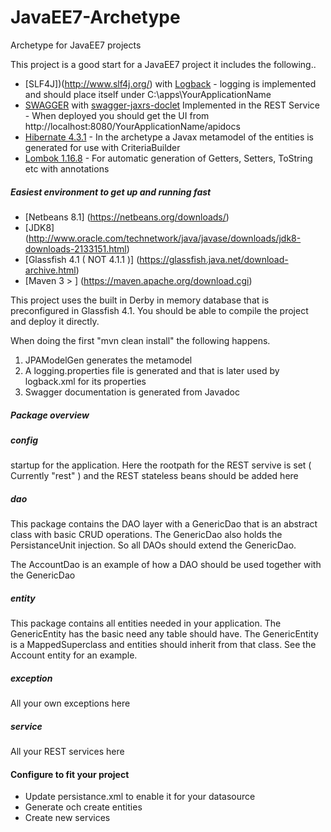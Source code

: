 # JavaEE7-Archetype
Archetype for JavaEE7 projects

This project is a good start for a JavaEE7 project it includes the following..

+ [SLF4J])(http://www.slf4j.org/) with [Logback](http://logback.qos.ch/) - logging is implemented and should place itself under C:\apps\YourApplicationName
+ [SWAGGER](http://swagger.io/) with [swagger-jaxrs-doclet](https://github.com/ryankennedy/swagger-jaxrs-doclet) Implemented in the REST Service - When deployed you should get the UI from http://localhost:8080/YourApplicationName/apidocs
+ [Hibernate 4.3.1](http://hibernate.org/) - In the archetype a Javax metamodel of the entities is generated for use with CriteriaBuilder
+ [Lombok 1.16.8](https://projectlombok.org/) - For automatic generation of Getters, Setters, ToString etc with annotations

##### Easiest environment to get up and running fast

+ [Netbeans 8.1] (https://netbeans.org/downloads/) 
+ [JDK8] (http://www.oracle.com/technetwork/java/javase/downloads/jdk8-downloads-2133151.html)
+ [Glassfish 4.1 ( NOT 4.1.1 )] (https://glassfish.java.net/download-archive.html)
+ [Maven 3 > ] (https://maven.apache.org/download.cgi)

This project uses the built in Derby in memory database that is preconfigured in Glassfish 4.1.
You should be able to compile the project and deploy it directly.

When doing the first "mvn clean install" the following happens.

1. JPAModelGen generates the metamodel 
2. A logging.properties file is generated and that is later used by logback.xml for its properties
3. Swagger documentation is generated from Javadoc 

##### Package overview

##### config
startup for the application. Here the rootpath for the REST servive is set ( Currently "rest" ) and the REST stateless beans should be added here

##### dao
This package contains the DAO layer with a GenericDao that is an abstract class with basic CRUD operations. 
The GenericDao also holds the PersistanceUnit injection. So all DAOs should extend the GenericDao.

The AccountDao is an example of how a DAO should be used together with the GenericDao

##### entity
This package contains all entities needed in your application. The GenericEntity has the basic need any table should have.
The GenericEntity is a MappedSuperclass and entities should inherit from that class. See the Account entity for an example.

##### exception
All your own exceptions here

##### service
All your REST services here

#### Configure to fit your project
+ Update persistance.xml to enable it for your datasource
+ Generate och create entities
+ Create new services


